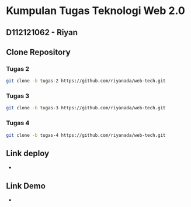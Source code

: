 # Kumpulan Tugas Teknologi Web 2.0

## D112121062 -  Riyan

## Clone Repository 
### Tugas 2
```sh
git clone -b tugas-2 https://github.com/riyanada/web-tech.git
```
### Tugas 3
```sh
git clone -b tugas-3 https://github.com/riyanada/web-tech.git
```
### Tugas 4
```sh
git clone -b tugas-4 https://github.com/riyanada/web-tech.git
```

## Link deploy
-

## Link Demo
-